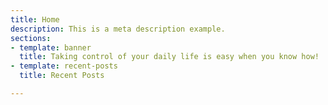 ```yaml
---
title: Home
description: This is a meta description example.
sections:
- template: banner
  title: Taking control of your daily life is easy when you know how!
- template: recent-posts
  title: Recent Posts

---
```

